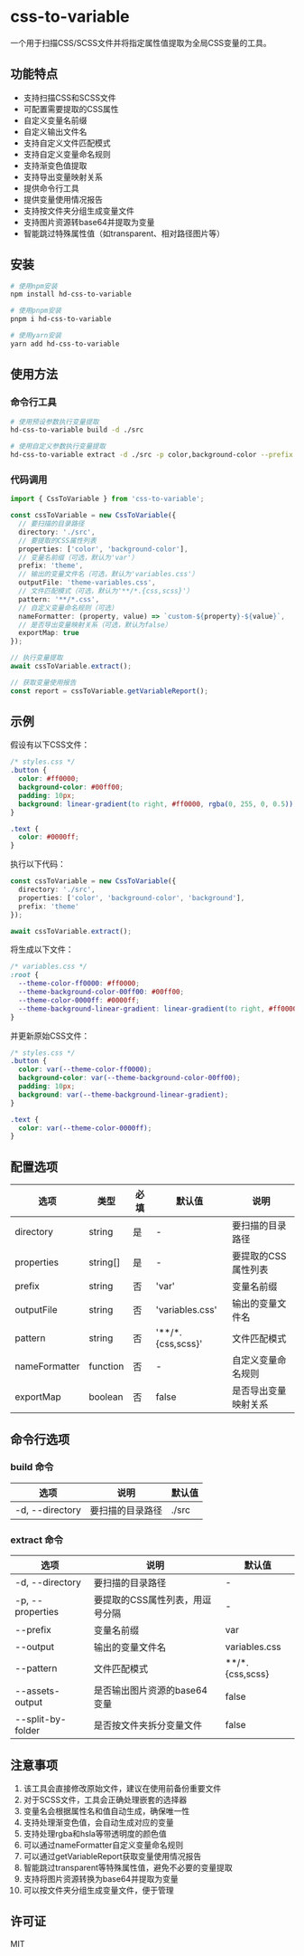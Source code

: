 # css-to-variable

一个用于扫描CSS/SCSS文件并将指定属性值提取为全局CSS变量的工具。

## 功能特点

- 支持扫描CSS和SCSS文件
- 可配置需要提取的CSS属性
- 自定义变量名前缀
- 自定义输出文件名
- 支持自定义文件匹配模式
- 支持自定义变量命名规则
- 支持渐变色值提取
- 支持导出变量映射关系
- 提供命令行工具
- 提供变量使用情况报告
- 支持按文件夹分组生成变量文件
- 支持图片资源转base64并提取为变量
- 智能跳过特殊属性值（如transparent、相对路径图片等）

## 安装

```bash
# 使用npm安装
npm install hd-css-to-variable

# 使用pnpm安装
pnpm i hd-css-to-variable

# 使用yarn安装
yarn add hd-css-to-variable
```

## 使用方法

### 命令行工具

```bash
# 使用预设参数执行变量提取
hd-css-to-variable build -d ./src

# 使用自定义参数执行变量提取
hd-css-to-variable extract -d ./src -p color,background-color --prefix theme
```

### 代码调用

```typescript
import { CssToVariable } from 'css-to-variable';

const cssToVariable = new CssToVariable({
  // 要扫描的目录路径
  directory: './src',
  // 要提取的CSS属性列表
  properties: ['color', 'background-color'],
  // 变量名前缀（可选，默认为'var'）
  prefix: 'theme',
  // 输出的变量文件名（可选，默认为'variables.css'）
  outputFile: 'theme-variables.css',
  // 文件匹配模式（可选，默认为'**/*.{css,scss}'）
  pattern: '**/*.css',
  // 自定义变量命名规则（可选）
  nameFormatter: (property, value) => `custom-${property}-${value}`,
  // 是否导出变量映射关系（可选，默认为false）
  exportMap: true
});

// 执行变量提取
await cssToVariable.extract();

// 获取变量使用报告
const report = cssToVariable.getVariableReport();
```

## 示例

假设有以下CSS文件：

```css
/* styles.css */
.button {
  color: #ff0000;
  background-color: #00ff00;
  padding: 10px;
  background: linear-gradient(to right, #ff0000, rgba(0, 255, 0, 0.5));
}

.text {
  color: #0000ff;
}
```

执行以下代码：

```typescript
const cssToVariable = new CssToVariable({
  directory: './src',
  properties: ['color', 'background-color', 'background'],
  prefix: 'theme'
});

await cssToVariable.extract();
```

将生成以下文件：

```css
/* variables.css */
:root {
  --theme-color-ff0000: #ff0000;
  --theme-background-color-00ff00: #00ff00;
  --theme-color-0000ff: #0000ff;
  --theme-background-linear-gradient: linear-gradient(to right, #ff0000, rgba(0, 255, 0, 0.5));
}
```

并更新原始CSS文件：

```css
/* styles.css */
.button {
  color: var(--theme-color-ff0000);
  background-color: var(--theme-background-color-00ff00);
  padding: 10px;
  background: var(--theme-background-linear-gradient);
}

.text {
  color: var(--theme-color-0000ff);
}
```

## 配置选项

| 选项 | 类型 | 必填 | 默认值 | 说明 |
|------|------|------|--------|------|
| directory | string | 是 | - | 要扫描的目录路径 |
| properties | string[] | 是 | - | 要提取的CSS属性列表 |
| prefix | string | 否 | 'var' | 变量名前缀 |
| outputFile | string | 否 | 'variables.css' | 输出的变量文件名 |
| pattern | string | 否 | '**/*.{css,scss}' | 文件匹配模式 |
| nameFormatter | function | 否 | - | 自定义变量命名规则 |
| exportMap | boolean | 否 | false | 是否导出变量映射关系 |

## 命令行选项

### build 命令

| 选项 | 说明 | 默认值 |
|------|------|--------|
| -d, --directory | 要扫描的目录路径 | ./src |

### extract 命令

| 选项 | 说明 | 默认值 |
|------|------|--------|
| -d, --directory | 要扫描的目录路径 | - |
| -p, --properties | 要提取的CSS属性列表，用逗号分隔 | - |
| --prefix | 变量名前缀 | var |
| --output | 输出的变量文件名 | variables.css |
| --pattern | 文件匹配模式 | **/*.{css,scss} |
| --assets-output | 是否输出图片资源的base64变量 | false |
| --split-by-folder | 是否按文件夹拆分变量文件 | false |

## 注意事项

1. 该工具会直接修改原始文件，建议在使用前备份重要文件
2. 对于SCSS文件，工具会正确处理嵌套的选择器
3. 变量名会根据属性名和值自动生成，确保唯一性
4. 支持处理渐变色值，会自动生成对应的变量
5. 支持处理rgba和hsla等带透明度的颜色值
6. 可以通过nameFormatter自定义变量命名规则
7. 可以通过getVariableReport获取变量使用情况报告
8. 智能跳过transparent等特殊属性值，避免不必要的变量提取
9. 支持将图片资源转换为base64并提取为变量
10. 可以按文件夹分组生成变量文件，便于管理

## 许可证

MIT